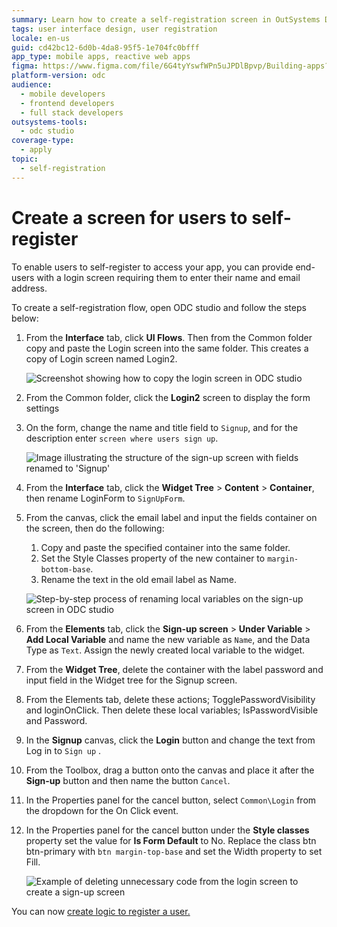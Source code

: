```yaml
---
summary: Learn how to create a self-registration screen in OutSystems Developer Cloud (ODC) by modifying a login screen to allow user sign-ups.
tags: user interface design, user registration
locale: en-us
guid: cd42bc12-6d0b-4da8-95f5-1e704fc0bfff
app_type: mobile apps, reactive web apps
figma: https://www.figma.com/file/6G4tyYswfWPn5uJPDlBpvp/Building-apps?type=design&node-id=3208%3A22064&t=ZwHw8hXeFhwYsO5V-1
platform-version: odc
audience:
  - mobile developers
  - frontend developers
  - full stack developers
outsystems-tools:
  - odc studio
coverage-type:
  - apply
topic:
  - self-registration
---
```


# Create a screen for users to self-register

To enable users to self-register to access your app, you can provide end-users with a login screen requiring them to enter their name and email address.
  
To create a self-registration flow, open ODC studio and follow the steps below:

1. From the **Interface** tab, click **UI Flows**. Then from the Common folder copy and paste the Login screen into the same folder. This creates a copy of Login screen named Login2.

    ![Screenshot showing how to copy the login screen in ODC studio](images/copy-login-screen-odcs.png "Copy Login Screen")

1. From the Common folder, click the **Login2** screen to display the form settings

1. On the form, change the name and title field to `Signup`, and for the description enter `screen where users sign up`.

    ![Image illustrating the structure of the sign-up screen with fields renamed to 'Signup'](images/page-structure-odcs.png "Sign-up Screen Structure")

1. From the **Interface** tab, click the **Widget Tree** > **Content** > **Container**, then rename LoginForm to `SignUpForm`.

1. From the canvas, click the email label and input the fields container on the screen, then do the following:
    1. Copy and paste the specified container into the same folder.
    1. Set the Style Classes property of the new container to `margin-bottom-base`.
    1. Rename the text in the old email label as Name.

    ![Step-by-step process of renaming local variables on the sign-up screen in ODC studio](images/rename-local-variable-odcs.png "Rename Local Variables")

1. From the **Elements** tab, click the **Sign-up screen** > **Under Variable** > **Add Local Variable** and name the new variable as `Name`, and the Data Type as `Text`. Assign the newly created local variable to the widget.

1. From the **Widget Tree**, delete the container with the label password and input field in the Widget tree for the Signup screen.  

1. From the Elements tab, delete these actions; TogglePasswordVisibility and loginOnClick. Then delete these local variables; IsPasswordVisible and Password.

1. In the **Signup** canvas, click the **Login** button and change the text from Log in to `Sign up` .

1. From the Toolbox, drag a button onto the canvas and place it after the **Sign-up** button and then name the button `Cancel`.

1. In the Properties panel for the cancel button, select `Common\Login` from the dropdown for the On Click event.

1. In the Properties panel for the cancel button under the **Style classes** property set the value for **Is Form Default** to No. Replace the class btn btn-primary with `btn margin-top-base` and set the Width property to set Fill.

    ![Example of deleting unnecessary code from the login screen to create a sign-up screen](images/delete-useless-code-odcs.png "Delete Useless Code")

You can now [create logic to register a user.](logic.md)
